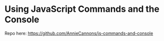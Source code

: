 # Using JavaScript Commands and the Console

Repo here: https://github.com/AnnieCannons/js-commands-and-console